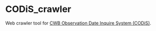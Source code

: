 # CODiS_crawler
Web crawler tool for [CWB Observation Date Inquire System (CODiS)](https://e-service.cwb.gov.tw/HistoryDataQuery/).
